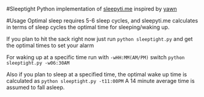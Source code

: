 #Sleeptight
Python implementation of [sleepyti.me](http://sleepyti.me) inspired by
[yawn](http://github.com/jico/yawn) 

#Usage
Optimal sleep requires 5-6 sleep cycles, and sleepyti.me calculates in
terms of sleep cycles the optimal time for sleeping/waking up. 

If you plan to hit the sack right now just run
`python sleeptight.py` 
and get the optimal times to set your alarm

For waking up at a specific time run with `-wHH:MM(AM/PM)` switch
`python sleeptight.py -w06:30AM`

Also if you plan to sleep at a specified time, the optimal wake up
time is calculated as 
`python sleeptight.py -t11:00PM`
A 14 minute average time is assumed to fall asleep. 
